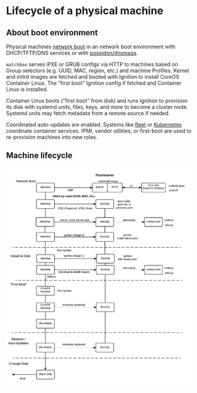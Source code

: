 # Lifecycle of a physical machine

## About boot environment

Physical machines [network boot](network-booting.md) in an network boot environment with DHCP/TFTP/DNS services or with [poseidon/dnsmasq](../contrib/dnsmasq).

`matchbox` serves iPXE or GRUB configs via HTTP to machines based on Group selectors (e.g. UUID, MAC, region, etc.) and machine Profiles. Kernel and initrd images are fetched and booted with Ignition to install CoreOS Container Linux. The "first boot" Ignition config if fetched and Container Linux is installed.

Container Linux boots ("first boot" from disk) and runs Ignition to provision its disk with systemd units, files, keys, and more to become a cluster node. Systemd units may fetch metadata from a remote source if needed.

Coordinated auto-updates are enabled. Systems like [fleet](https://coreos.com/docs/#fleet) or [Kubernetes](http://kubernetes.io/docs/) coordinate container services. IPMI, vendor utilities, or first-boot are used to re-provision machines into new roles.

## Machine lifecycle

![Machine Lifecycle](img/machine-lifecycle.png)
